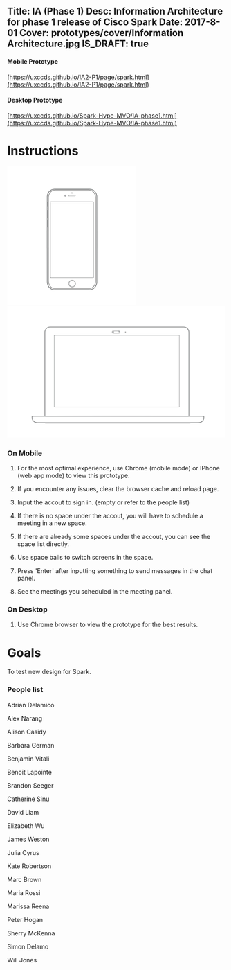 Title: IA (Phase 1)
Desc: Information Architecture for phase 1 release of Cisco Spark
Date: 2017-8-01
Cover: prototypes/cover/Information Architecture.jpg
IS_DRAFT: true
---

#### Mobile Prototype 

[https://uxccds.github.io/IA2-P1/page/spark.html](https://uxccds.github.io/IA2-P1/page/spark.html)

#### Desktop Prototype 

[https://uxccds.github.io/Spark-Hype-MVO/IA-phase1.html](https://uxccds.github.io/Spark-Hype-MVO/IA-phase1.html)

# Instructions

![mobile](../../../img_data/prototypes/Mobile-2x.png)
![Desktop](../../../img_data/prototypes/Desktop-2x.png)

### On Mobile

1) For the most optimal experience, use Chrome (mobile mode) or IPhone (web app mode) to view this prototype.

2) If you encounter any issues, clear the  browser cache and reload page.

3) Input the accout to sign in. (empty or refer to the people list)

4) If there is no space under the accout, you will have to schedule a meeting in a new space.

5) If there are already some spaces under the accout, you can see the space list directly.

6) Use space balls to switch screens in the space.

7) Press 'Enter' after inputting something to send messages in the chat panel.

8) See the meetings you scheduled in the meeting panel.

### On Desktop

1) Use Chrome browser to view the prototype for the best results.

# Goals	

To test new design for Spark.

### People list

Adrian Delamico

Alex Narang

Alison Casidy

Barbara German

Benjamin Vitali

Benoit Lapointe

Brandon Seeger

Catherine Sinu

David Liam

Elizabeth Wu

James Weston

Julia Cyrus

Kate Robertson	

Marc Brown

Maria Rossi

Marissa Reena

Peter Hogan

Sherry McKenna

Simon Delamo

Will Jones


